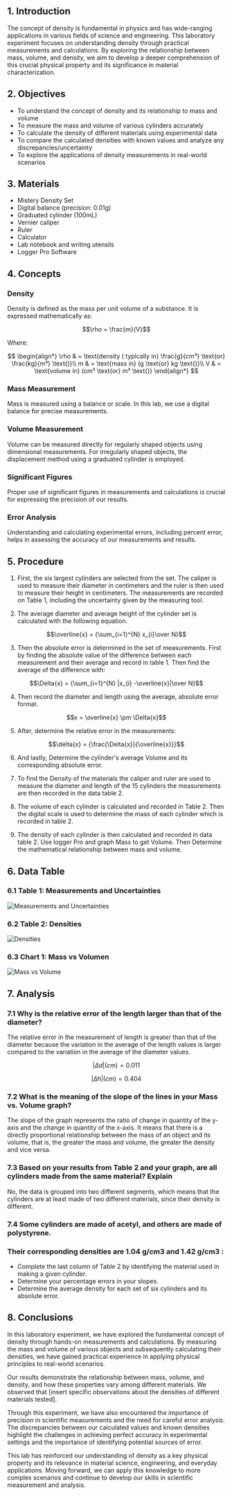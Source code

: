 ## 1. Introduction

<p>The concept of density is fundamental in physics and has wide-ranging applications in various fields of science and engineering. This laboratory experiment focuses on understanding density through practical measurements and calculations. By exploring the relationship between mass, volume, and density, we aim to develop a deeper comprehension of this crucial physical property and its significance in material characterization.</p>

## 2. Objectives

- To understand the concept of density and its relationship to mass and volume
- To measure the mass and volume of various cylinders accurately
- To calculate the density of different materials using experimental data
- To compare the calculated densities with known values and analyze any discrepancies/uncertainty
- To explore the applications of density measurements in real-world scenarios

## 3. Materials

- Mistery Density Set
- Digital balance (precision: 0.01g)
- Graduated cylinder (100mL)
- Vernier caliper
- Ruler
- Calculator
- Lab notebook and writing utensils
- Logger Pro Software

## 4. Concepts

### Density
Density is defined as the mass per unit volume of a substance. It is expressed mathematically as:

$$\rho = \frac{m}{V}$$

Where:

$$
\begin{align*}
\rho & = \text{density ( typically in} \frac{g}{cm³} \text{or} \frac{kg}{m³} \text{)}\\
m & = \text{mass in} (g \text{or} kg \text{)}\\
V & = \text{volume in} (cm³ \text{or} m³ \text{)}
\end{align*}
$$

### Mass Measurement
Mass is measured using a balance or scale. In this lab, we use a digital balance for precise measurements.

### Volume Measurement
Volume can be measured directly for regularly shaped objects using dimensional measurements. For irregularly shaped objects, the displacement method using a graduated cylinder is employed.

### Significant Figures
Proper use of significant figures in measurements and calculations is crucial for expressing the precision of our results.

### Error Analysis
Understanding and calculating experimental errors, including percent error, helps in assessing the accuracy of our measurements and results.

## 5. Procedure
1.  First, the six largest cylinders are selected from the set. The caliper is used to measure their diameter in centimeters and the ruler is then used to measure their height in centimeters. The measurements are recorded on Table 1, including the uncertainty given by the measuring tool.

2.  The average diameter and average height of the cylinder set is calculated with the following equation.

$$\overline{x} = {\sum_{i=1}^{N} x_{i}\over N}$$

3.  Then the absolute error is determined in the set of measurements. First by     finding the absolute value of the difference between each measurement and their average and record in table 1. Then find the average of the difference with:

$$\Delta{x} = {\sum_{i=1}^{N} |x_{i} -\overline{x}|\over N}$$

4.  Then record the diameter and length using the average, absolute error format. 

$$x = \overline{x} \pm \Delta{x}$$

5.  After, determine the relative error in the measurements:

$$\delta{x} = {\frac{\Delta{x}}{\overline{x}}}$$

6.  And lastly, Determine the cylinder's average Volume and its corresponding absolute error.

7.  To find the Density of the materials the caliper and ruler are used to measure the diameter and length of the 15 cylinders the measurements are then recorded in the data table 2.

8.  The volume of each cylinder is calculated and recorded in Table 2. Then the digital scale is used to determine the mass of each cylinder which is recorded in table 2. 

9.  The density of each cylinder is then calculated and recorded in data table 2. Use logger Pro and graph Mass to get Volume. Then Determine the mathematical relationship between mass and volume. 

## 6. Data Table

### 6.1 Table 1: Measurements and Uncertainties

![Measurements and Uncertainties](./images/lab01_table01.png)

### 6.2 Table 2: Densities

![Densities](./images/lab01_table02.png)

### 6.3 Chart 1: Mass vs Volumen

![Mass vs Volume](./images/lab01_chart01.png)


## 7. Analysis

### 7.1  Why is the relative error of the length larger than that of the diameter?

The relative error in the measurement of length is greater than that of the diameter because the variation in the average of the length values is larger compared to the variation in the average of the diameter values. 

$$|\Delta d| (cm) = 0.011$$

$$|\Delta h| (cm) = 0.404$$

### 7.2  What is the meaning of the slope of the lines in your Mass vs. Volume graph?

The slope of the graph represents the ratio of change in quantity of the y-axis and the change in quantity of the x-axis. It means that there is a directly proportional relationship between the mass of an object and its volume, that is, the greater the mass and volume, the greater the density and vice versa. 

### 7.3  Based on your results from Table 2 and your graph, are all cylinders made from the same material? Explain

No, the data is grouped into two different segments, which means that the cylinders are at least made of two different materials, since their density is different. 

### 7.4  Some cylinders are made of acetyl, and others are made of polystyrene.
### Their corresponding densities are 1.04 g/cm3 and 1.42 g/cm3 :

- Complete the last column of Table 2 by identifying the material used in making a given cylinder. 
- Determine your percentage errors in your slopes. 
- Determine the average density for each set of six cylinders and its absolute error.

## 8. Conclusions

In this laboratory experiment, we have explored the fundamental concept of density through hands-on measurements and calculations. By measuring the mass and volume of various objects and subsequently calculating their densities, we have gained practical experience in applying physical principles to real-world scenarios.

Our results demonstrate the relationship between mass, volume, and density, and how these properties vary among different materials. We observed that [insert specific observations about the densities of different materials tested].

Through this experiment, we have also encountered the importance of precision in scientific measurements and the need for careful error analysis. The discrepancies between our calculated values and known densities highlight the challenges in achieving perfect accuracy in experimental settings and the importance of identifying potential sources of error.

This lab has reinforced our understanding of density as a key physical property and its relevance in material science, engineering, and everyday applications. Moving forward, we can apply this knowledge to more complex scenarios and continue to develop our skills in scientific measurement and analysis.
